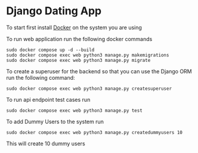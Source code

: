 
# Django Dating App

To start first install [Docker](https://docs.docker.com/engine/install/) on the system you are using

To run web application run the following docker commands
```
sudo docker compose up -d --build
sudo docker compose exec web python3 manage.py makemigrations
sudo docker compose exec web python3 manage.py migrate
```

To create a superuser for the backend so that you can use the Django ORM run the following command:
```
sudo docker compose exec web python3 manage.py createsuperuser
```

To run api endpoint test cases run
```
sudo docker compose exec web python3 manage.py test
```


To add Dummy Users to the system run
```
sudo docker compose exec web python3 manage.py createdummyusers 10
```
This will create 10 dummy users